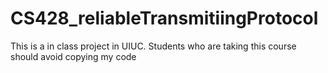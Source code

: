 # CS428_reliableTransmitiingProtocol
This is a in class project in UIUC. Students who are taking this course should avoid copying my code
